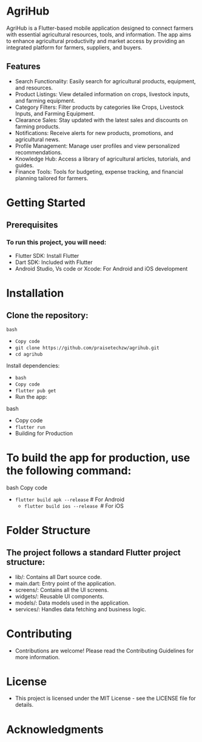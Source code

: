 # AgriHub
AgriHub is a Flutter-based mobile application designed to connect farmers with essential agricultural resources, tools, and information. The app aims to enhance agricultural productivity and market access by providing an integrated platform for farmers, suppliers, and buyers.

## Features
- Search Functionality: Easily search for agricultural products, equipment, and resources.
- Product Listings: View detailed information on crops, livestock inputs, and farming equipment.
- Category Filters: Filter products by categories like Crops, Livestock Inputs, and Farming Equipment.
- Clearance Sales: Stay updated with the latest sales and discounts on farming products.
- Notifications: Receive alerts for new products, promotions, and agricultural news.
- Profile Management: Manage user profiles and view personalized recommendations.
- Knowledge Hub: Access a library of agricultural articles, tutorials, and guides.
- Finance Tools: Tools for budgeting, expense tracking, and financial planning tailored for farmers.
# Getting Started
## Prerequisites
### To run this project, you will need:

- Flutter SDK: Install Flutter
- Dart SDK: Included with Flutter
- Android Studio, Vs code or Xcode: For Android and iOS development 
# Installation
## Clone the repository:
``
bash ``
- ``Copy code``
- ``git clone https://github.com/praisetechzw/agrihub.git``
- ``cd agrihub``


Install dependencies:

- ``bash``
- ``Copy code``
- ``flutter pub get``
- Run the app:

bash
- Copy code
- ``flutter run``
- Building for Production
# To build the app for production, use the following command:

bash
Copy code
- ``flutter build apk --release`` # For Android
  - ``flutter build ios --release ``# For iOS
# Folder Structure
## The project follows a standard Flutter project structure:

- lib/: Contains all Dart source code.
- main.dart: Entry point of the application.
- screens/: Contains all the UI screens.
- widgets/: Reusable UI components.
- models/: Data models used in the application.
- services/: Handles data fetching and business logic.
# Contributing
- Contributions are welcome! Please read the Contributing Guidelines for more information.

# License
- This project is licensed under the MIT License - see the LICENSE file for details.

# Acknowledgments
